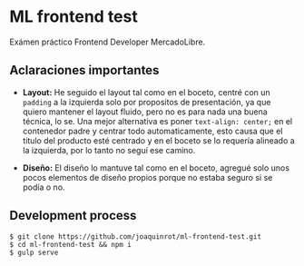 # ML frontend test

Exámen práctico Frontend Developer MercadoLibre.

## Aclaraciones importantes

- **Layout:** He seguido el layout tal como en el boceto, centré con un `padding` a la
izquierda solo por propositos de presentación, ya que quiero mantener el layout fluido,
pero no es para nada una buena técnica, lo se. Una mejor alternativa es
poner `text-align: center;` en el contenedor padre y centrar todo automaticamente, esto causa
que el titulo del producto esté centrado y en el boceto se lo requería alineado a la izquierda,
por lo tanto no seguí ese camino.

- **Diseño:** El diseño lo mantuve tal como en el boceto, agregué solo unos pocos elementos
de diseño propios porque no estaba seguro si se podía o no.

## Development process

```
$ git clone https://github.com/joaquinrot/ml-frontend-test.git
$ cd ml-frontend-test && npm i
$ gulp serve
```



